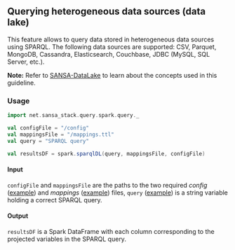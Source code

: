 ## Querying heterogeneous data sources (data lake)

This feature allows to query data stored in heterogeneous data sources using SPARQL. The following data sources are supported: CSV, Parquet, MongoDB, Cassandra, Elasticsearch, Couchbase, JDBC (MySQL, SQL Server, etc.).

**Note:** Refer to [SANSA-DataLake](https://github.com/SANSA-Stack/SANSA-DataLake) to learn about the concepts used in this guideline.

### Usage

```scala
import net.sansa_stack.query.spark.query._

val configFile = "/config"
val mappingsFile = "/mappings.ttl"
val query = "SPARQL query"

val resultsDF = spark.sparqlDL(query, mappingsFile, configFile)
```

#### Input
`configFile` and `mappingsFile` are the paths to the two required _config_ ([example](https://raw.githubusercontent.com/SANSA-Stack/SANSA-Query/feature/datalake/sansa-query-spark/src/main/resources/config)) and _mappings_ ([example](https://raw.githubusercontent.com/SANSA-Stack/SANSA-Query/feature/datalake/sansa-query-spark/src/main/resources/mappings.ttl)) files, `query` ([example](https://raw.githubusercontent.com/SANSA-Stack/SANSA-Query/feature/datalake/sansa-query-spark/src/main/resources/queries/Q1.sparql)) is a string variable holding a correct SPARQL query.

#### Output
`resultsDF` is a Spark DataFrame with each column corresponding to the projected variables in the SPARQL query.

